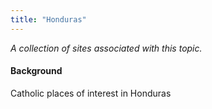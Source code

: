 ```yaml
---
title: "Honduras"
---
```



*A collection of sites associated with this topic.*

#### Background

Catholic places of interest in Honduras


